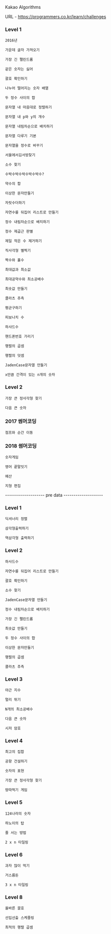 Kakao Algorithms

URL - https://programmers.co.kr/learn/challenges

### Level 1
    
    2016년

    가운데 글자 가져오기

    가장 긴 팰린드롬

    같은 숫자는 싫어

    괄호 확인하기

    나누어 떨어지는 숫자 배열

    두 정수 사이의 합

    문자열 내 마음대로 정렬하기

    문자열 내 p와 y의 개수

    문자열 내림차순으로 배치하기

    문자열 다루기 기본

    문자열을 정수로 바꾸기

    서울에서김서방찾기

    소수 찾기

    수박수박수박수박수박수?

    약수의 합

    이상한 문자만들기

    자릿수더하기

    자연수를 뒤집어 리스트로 만들기

    정수 내림차순으로 배치하기

    정수 제곱근 판별

    제일 작은 수 제거하기

    직사각형 별찍기
    
    짝수와 홀수

    최대값과 최소값

    최대공약수와 최소공배수

    최솟값 만들기

    콜라츠 추측

    평균구하기

    피보나치 수

    하샤드수

    핸드폰번호 가리기

    행렬의 곱셈

    행렬의 덧셈

    JadenCase문자열 만들기

    x만큼 간격이 있는 n개의 숫자

### Level 2

    가장 큰 정사각형 찾기

    다음 큰 숫자

### 2017 썸머코딩

    점프와 순간 이동

### 2018 썸머코딩

    숫자게임

    영어 끝말잇기

    예산

    지형 편집

-------------------- pre data --------------------
### Level 1

    딕셔너리 정렬

    삼각형출력하기

    역삼각형 출력하기

### Level 2

    하사드수

    자연수를 뒤집어 리스트로 만들기

    괄호 확인하기

    소수 찾기

    JadenCase문자열 만들기

    정수 내림차순으로 배치하기

    가장 긴 팰린드롬

    최솟값 만들기

    두 정수 사이의 합

    이상한 문자만들기

    행렬의 곱셈

    콜라츠 추측

### Level 3

    야근 지수

    멀리 뛰기

    N개의 최소공배수

    다음 큰 숫자

    시저 암호

### Level 4
    
    최고의 집합

    공항 건설하기

    숫자의 표현

    가장 큰 정사각형 찾기

    땅따먹기 게임

### Level 5

    124나라의 숫자

    하노이의 탑

    줄 서는 방법

    2 x n 타일링

### Level 6

    과자 많이 먹기

    거스름돈

    3 x n 타일링

### Level 8

    올바른 괄호

    선입선출 스케줄링

    최적의 행렬 곱셈
